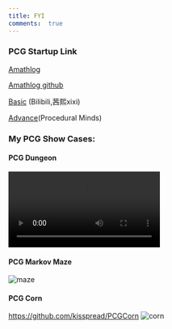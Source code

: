 ```yaml
---
title: FYI
comments:  true
---
```


### PCG Startup Link


[Amathlog](https://youtu.be/hjk9308SCeE?si=myl45WMYFspxgyXG)

[Amathlog github](https://github.com/Amathlog/TutorialPCG)

[Basic](https://www.bilibili.com/video/BV1Ja4y1q7wZ/) (Bilibili,茜熙xixi)

[Advance](https://www.youtube.com/@Procedural_Minds)(Procedural Minds) 


### My PCG Show Cases:

####  PCG Dungeon

<video src="../assets/video/pcg_dungeon.mp4" controls autoplay loop>
  Your browser does not support the video tag.
</video>

#### PCG Markov Maze
![maze](../assets/img/pcg_maze.png)

#### PCG Corn
https://github.com/kisspread/PCGCorn
![corn](https://github.com/kisspread/PCGCorn/raw/Main/docs/assets/images/readme_image.png)
